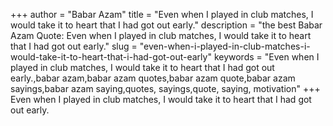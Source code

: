 +++
author = "Babar Azam"
title = "Even when I played in club matches, I would take it to heart that I had got out early."
description = "the best Babar Azam Quote: Even when I played in club matches, I would take it to heart that I had got out early."
slug = "even-when-i-played-in-club-matches-i-would-take-it-to-heart-that-i-had-got-out-early"
keywords = "Even when I played in club matches, I would take it to heart that I had got out early.,babar azam,babar azam quotes,babar azam quote,babar azam sayings,babar azam saying,quotes, sayings,quote, saying, motivation"
+++
Even when I played in club matches, I would take it to heart that I had got out early.
